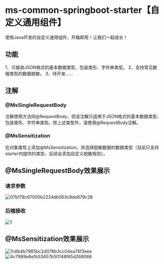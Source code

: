 #  ms-common-springboot-starter【自定义通用组件】

使用Java开发的自定义通用组件，开箱即用！让我们一起成长！

## 功能

1、可接收JSON格式的基本数据类型、包装类形、字符串类型。
2、支持常见数据类型的数据脱敏。
3、待开发......

## 注解

### @MsSingleRequestBody

注解使用方法同@RequestBody，但该注解只适用于JSON格式的基本数据类型、包装类形、字符串类型。除上述类型外，请使用@RequestBody注解。

### @MsSensitization

在对象属性上添加@MsSensitization，并选择脱敏数据的数据类型（目前只支持starter内提供的类型，后续会添加自定义脱敏规则）。

## @MsSingleRequestBody效果展示
### 请求参数
![07b178c67005b2224db563c8de879c28](https://github.com/user-attachments/assets/55a1312a-eafc-4e1f-9a66-4bdfe3e7921c)
### 后端接收
![1](https://github.com/user-attachments/assets/3637c69d-d4af-436d-961e-4024cc9824e5)

## @MsSensitization效果展示
![7c6b4b7965bc2d078b3cc04ea74f3eee](https://github.com/user-attachments/assets/44744387-3b63-4a7b-95bd-abd18d1b7467)
![4c7989e8e1b53457b50148f65d268066](https://github.com/user-attachments/assets/7012b4d3-258a-4523-953a-01d41e1c51ed)
